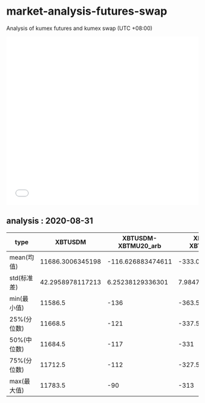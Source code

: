 # market-analysis-futures-swap
Analysis of kumex futures and kumex swap (UTC +08:00)

<iframe width="100%" height="440" src="./data.html" frameborder="no" border="0" scrolling="no"></iframe>

## analysis : 2020-08-31

type|XBTUSDM|XBTUSDM-XBTMU20_arb|XBTUSDM-XBTMZ20_arb|
---|---|---|---
mean(均值) | 11686.3006345198 | -116.626883474611 | -333.034197668508
std(标准差) | 42.2958978117213 | 6.25238129336301 | 7.9847505596684
min(最小值) | 11586.5 | -136 | -363.5
25%(分位数) | 11668.5 | -121 | -337.5
50%(中位数) | 11684.5 | -117 | -331
75%(分位数) | 11712.5 | -112 | -327.5
max(最大值) | 11783.5 | -90 | -313
